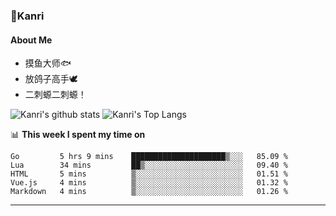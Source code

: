 ### 🌱Kanri
#### About Me
- 摸鱼大师🐟
- 放鸽子高手🕊
- 二刺螈二刺螈！

![Kanri's github stats](https://github-readme-stats.vercel.app/api?username=Yiwen-Chan&show_icons=true&theme=vue&line_height=20)
![Kanri's Top Langs](https://github-readme-stats.vercel.app/api/top-langs/?username=Yiwen-Chan&layout=compact&theme=vue&card_width=270)

📊 **This week I spent my time on**
<!--START_SECTION:waka-->
```text
Go         5 hrs 9 mins    █████████████████████▒░░░   85.09 % 
Lua        34 mins         ██▒░░░░░░░░░░░░░░░░░░░░░░   09.40 % 
HTML       5 mins          ▒░░░░░░░░░░░░░░░░░░░░░░░░   01.51 % 
Vue.js     4 mins          ▒░░░░░░░░░░░░░░░░░░░░░░░░   01.32 % 
Markdown   4 mins          ▒░░░░░░░░░░░░░░░░░░░░░░░░   01.26 % 
```
<!--END_SECTION:waka-->

***

